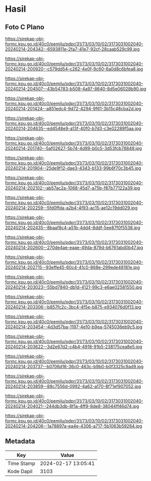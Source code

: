 # Hasil

## Foto C Plano

https://sirekap-obj-formc.kpu.go.id/40c0/pemilu/pdpr/31/73/03/10/02/3173031002040-20240214-204342--6593811e-2fa7-41e7-92cf-28caab529c99.jpg

https://sirekap-obj-formc.kpu.go.id/40c0/pemilu/pdpr/31/73/03/10/02/3173031002040-20240214-200920--c579dd54-c262-4e0f-9c60-6a0d8c6bfea8.jpg

https://sirekap-obj-formc.kpu.go.id/40c0/pemilu/pdpr/31/73/03/10/02/3173031002040-20240214-204507--43b54783-b508-4a97-8640-8d5e06028b90.jpg

https://sirekap-obj-formc.kpu.go.id/40c0/pemilu/pdpr/31/73/03/10/02/3173031002040-20240214-201424--a851edc4-9d72-4294-9f61-3b15c48cba2d.jpg

https://sirekap-obj-formc.kpu.go.id/40c0/pemilu/pdpr/31/73/03/10/02/3173031002040-20240214-204635--ed4548e9-a13f-40f0-b7d3-c3e02289f5aa.jpg

https://sirekap-obj-formc.kpu.go.id/40c0/pemilu/pdpr/31/73/03/10/02/3173031002040-20240214-201740--5af02627-5b74-4d89-b0c5-3d53fcb78849.jpg

https://sirekap-obj-formc.kpu.go.id/40c0/pemilu/pdpr/31/73/03/10/02/3173031002040-20240214-201904--25de9f12-dae3-4343-b133-99b6f70c3b45.jpg

https://sirekap-obj-formc.kpu.go.id/40c0/pemilu/pdpr/31/73/03/10/02/3173031002040-20240214-202102--ab57ac2a-1068-45d7-a75b-f87b77122a39.jpg

https://sirekap-obj-formc.kpu.go.id/40c0/pemilu/pdpr/31/73/03/10/02/3173031002040-20240214-202259--5fd0ffda-a2b4-4f93-ac15-ae12c19dd029.jpg

https://sirekap-obj-formc.kpu.go.id/40c0/pemilu/pdpr/31/73/03/10/02/3173031002040-20240214-202435--8baaf8c4-a51b-4dd4-8ddf-5ee87f0f5538.jpg

https://sirekap-obj-formc.kpu.go.id/40c0/pemilu/pdpr/31/73/03/10/02/3173031002040-20240214-202600--270de4ae-eaae-49da-879d-b6761abd0b47.jpg

https://sirekap-obj-formc.kpu.go.id/40c0/pemilu/pdpr/31/73/03/10/02/3173031002040-20240214-202715--93effe45-60c4-41c0-868e-299ede48181e.jpg

https://sirekap-obj-formc.kpu.go.id/40c0/pemilu/pdpr/31/73/03/10/02/3173031002040-20240214-203023--55bd7840-db1d-4121-99c3-e6ae02581550.jpg

https://sirekap-obj-formc.kpu.go.id/40c0/pemilu/pdpr/31/73/03/10/02/3173031002040-20240214-203306--b857fc2c-3bc4-4f5e-b875-e934076d0f13.jpg

https://sirekap-obj-formc.kpu.go.id/40c0/pemilu/pdpr/31/73/03/10/02/3173031002040-20240214-203454--4d3d57ba-1197-4e10-b9ea-5745036eb9c5.jpg

https://sirekap-obj-formc.kpu.go.id/40c0/pemilu/pdpr/31/73/03/10/02/3173031002040-20240214-203622--3d2e67d2-c4b4-4918-91b5-238175cea8e5.jpg

https://sirekap-obj-formc.kpu.go.id/40c0/pemilu/pdpr/31/73/03/10/02/3173031002040-20240214-203737--b0706d16-36c0-463c-b9b0-b0f3325c9ad9.jpg

https://sirekap-obj-formc.kpu.go.id/40c0/pemilu/pdpr/31/73/03/10/02/3173031002040-20240214-203859--88c7556d-0992-4a62-a170-8f71ef907052.jpg

https://sirekap-obj-formc.kpu.go.id/40c0/pemilu/pdpr/31/73/03/10/02/3173031002040-20240214-204021--244db3db-8f1a-4ff9-8de8-38044ff46d74.jpg

https://sirekap-obj-formc.kpu.go.id/40c0/pemilu/pdpr/31/73/03/10/02/3173031002040-20240214-204206--1a78897a-ea4e-4306-a717-5b1063b59264.jpg


## Metadata

| Key        | Value               |
| ---------- | ------------------- |
| Time Stamp | 2024-02-17 13:05:41 |
| Kode Dapil | 3103                |



